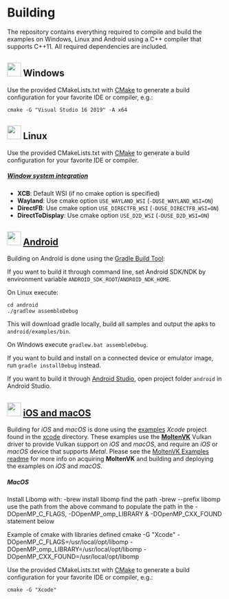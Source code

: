 # Building

The repository contains everything required to compile and build the examples on Windows, Linux and Android using a C++ compiler that supports C++11. All required dependencies are included.

## <img src="./images/windowslogo.png" alt="" height="32px"> Windows
Use the provided CMakeLists.txt with [CMake](https://cmake.org) to generate a build configuration for your favorite IDE or compiler, e.g.:

```
cmake -G "Visual Studio 16 2019" -A x64
```

## <img src="./images/linuxlogo.png" alt="" height="32px"> Linux

Use the provided CMakeLists.txt with [CMake](https://cmake.org) to generate a build configuration for your favorite IDE or compiler.

##### [Window system integration](https://www.khronos.org/registry/vulkan/specs/1.0-wsi_extensions/html/vkspec.html#wsi)
- **XCB**: Default WSI (if no cmake option is specified)
- **Wayland**: Use cmake option ```USE_WAYLAND_WSI``` (```-DUSE_WAYLAND_WSI=ON```)
- **DirectFB**: Use cmake option ```USE_DIRECTFB_WSI``` (```-DUSE_DIRECTFB_WSI=ON```)
- **DirectToDisplay**: Use cmake option ```USE_D2D_WSI``` (```-DUSE_D2D_WSI=ON```)

## <img src="./images/androidlogo.png" alt="" height="32px"> [Android](android/)

Building on Android is done using the [Gradle Build Tool](https://gradle.org/):

If you want to build it through command line, set Android SDK/NDK by environment variable `ANDROID_SDK_ROOT`/`ANDROID_NDK_HOME`.

On Linux execute:

```
cd android
./gradlew assembleDebug
```
This will download gradle locally, build all samples and output the apks to ```android/examples/bin```.

On Windows execute ```gradlew.bat assembleDebug```.

If you want to build and install on a connected device or emulator image, run ```gradle installDebug``` instead.

If you want to build it through [Android Studio](https://developer.android.com/studio), open project folder ```android``` in Android Studio.

## <img src="./images/applelogo.png" alt="" height="32px"> [iOS and macOS](xcode/)

Building for *iOS* and *macOS* is done using the [examples](xcode/examples.xcodeproj) *Xcode* project found in the [xcode](xcode) directory. These examples use the [**MoltenVK**](https://moltengl.com/moltenvk) Vulkan driver to provide Vulkan support on *iOS* and *macOS*, and require an *iOS* or *macOS* device that supports *Metal*. Please see the [MoltenVK Examples readme](xcode/README_MoltenVK_Examples.md) for more info on acquiring **MoltenVK** and building and deploying the examples on *iOS* and *macOS*.

##### MacOS
Install Libomp with:
-brew install libomp
find the path
-brew --prefix libomp  
use the path from the above command to populate the path in the -DOpenMP_C_FLAGS, -DOpenMP_omp_LIBRARY & -DOpenMP_CXX_FOUND statement below

Example of cmake with libraries defined
cmake -G "Xcode" -DOpenMP_C_FLAGS=/usr/local/opt/libomp -DOpenMP_omp_LIBRARY=/usr/local/opt/libomp -DOpenMP_CXX_FOUND=/usr/local/opt/libomp

Use the provided CMakeLists.txt with [CMake](https://cmake.org) to generate a build configuration for your favorite IDE or compiler, e.g.:
```
cmake -G "Xcode"
```